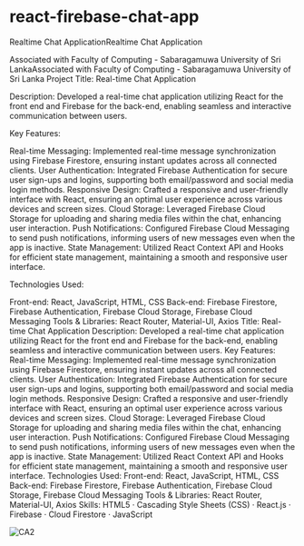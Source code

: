 # react-firebase-chat-app

 
Realtime Chat ApplicationRealtime Chat Application

Associated with Faculty of Computing - Sabaragamuwa University of Sri LankaAssociated with Faculty of Computing - Sabaragamuwa University of Sri Lanka
Project Title: Real-time Chat Application

Description:
Developed a real-time chat application utilizing React for the front end and Firebase for the back-end, enabling seamless and interactive communication between users.

Key Features:

Real-time Messaging: Implemented real-time message synchronization using Firebase Firestore, ensuring instant updates across all connected clients.
User Authentication: Integrated Firebase Authentication for secure user sign-ups and logins, supporting both email/password and social media login methods.
Responsive Design: Crafted a responsive and user-friendly interface with React, ensuring an optimal user experience across various devices and screen sizes.
Cloud Storage: Leveraged Firebase Cloud Storage for uploading and sharing media files within the chat, enhancing user interaction.
Push Notifications: Configured Firebase Cloud Messaging to send push notifications, informing users of new messages even when the app is inactive.
State Management: Utilized React Context API and Hooks for efficient state management, maintaining a smooth and responsive user interface.

Technologies Used:

Front-end: React, JavaScript, HTML, CSS
Back-end: Firebase Firestore, Firebase Authentication, Firebase Cloud Storage, Firebase Cloud Messaging
Tools & Libraries: React Router, Material-UI, Axios
Title: Real-time Chat Application Description: Developed a real-time chat application utilizing React for the front end and Firebase for the back-end, enabling seamless and interactive communication between users. Key Features: Real-time Messaging: Implemented real-time message synchronization using Firebase Firestore, ensuring instant updates across all connected clients. User Authentication: Integrated Firebase Authentication for secure user sign-ups and logins, supporting both email/password and social media login methods. Responsive Design: Crafted a responsive and user-friendly interface with React, ensuring an optimal user experience across various devices and screen sizes. Cloud Storage: Leveraged Firebase Cloud Storage for uploading and sharing media files within the chat, enhancing user interaction. Push Notifications: Configured Firebase Cloud Messaging to send push notifications, informing users of new messages even when the app is inactive. State Management: Utilized React Context API and Hooks for efficient state management, maintaining a smooth and responsive user interface. Technologies Used: Front-end: React, JavaScript, HTML, CSS Back-end: Firebase Firestore, Firebase Authentication, Firebase Cloud Storage, Firebase Cloud Messaging Tools & Libraries: React Router, Material-UI, Axios 
Skills: HTML5 · Cascading Style Sheets (CSS) · React.js · Firebase · Cloud Firestore · JavaScript

![CA2](https://github.com/KaveeshaDisssanayake/react-firebase-chat-starter/assets/90174106/36dc02c4-bd50-4e9a-aa62-44988a3906bc)




